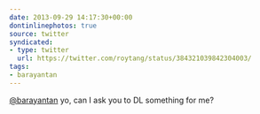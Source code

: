 ```yaml
---
date: 2013-09-29 14:17:30+00:00
dontinlinephotos: true
source: twitter
syndicated:
- type: twitter
  url: https://twitter.com/roytang/status/384321039842304003/
tags:
- barayantan
---
```


[@barayantan](https://twitter.com/barayantan/) yo, can I ask you to DL something for me?